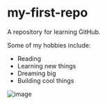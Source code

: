 # my-first-repo
A repository for learning GitHub.

Some of my hobbies include:
- Reading
- Learning new things
- Dreaming big
- Building cool things

![image](https://github.com/Masar2023/my-first-repo/assets/148599722/f2c47a67-30bf-4646-917b-ccca5d2262b6)


